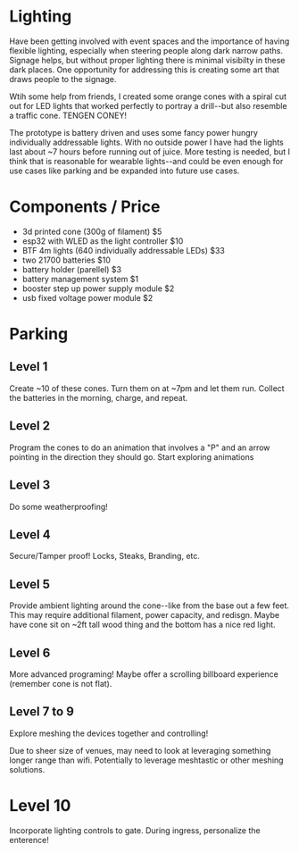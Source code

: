 # Lighting
Have been getting involved with event spaces and the importance of having flexible lighting, especially when steering people along dark narrow paths.  Signage helps, but without proper lighting there is minimal visibilty in these dark places.  One opportunity for addressing this is creating some art that draws people to the signage.

Wtih some help from friends, I created some orange cones with a spiral cut out for LED lights that worked perfectly to portray a drill--but also resemble a traffic cone.  TENGEN CONEY!  

The prototype is battery driven and uses some fancy power hungry individually addressable lights.  With no outside power I have had the lights last about ~7 hours before running out of juice.  More testing is needed, but I think that is reasonable for wearable lights--and could be even enough for use cases like parking and be expanded into future use cases.

# Components / Price
* 3d printed cone (300g of filament) $5
* esp32 with WLED as the light controller $10
* BTF 4m lights (640 individually addressable LEDs) $33
* two 21700 batteries $10
* battery holder (parellel) $3
* battery management system $1
* booster step up power supply module $2
* usb fixed voltage power module $2

# Parking
## Level 1
Create ~10 of these cones.  Turn them on at ~7pm and let them run.  Collect the batteries in the morning, charge, and repeat.

## Level 2
Program the cones to do an animation that involves a "P" and an arrow pointing in the direction they should go.  Start exploring animations

## Level 3
Do some weatherproofing!

## Level 4
Secure/Tamper proof!  Locks, Steaks, Branding, etc.

## Level 5
Provide ambient lighting around the cone--like from the base out a few feet.  This may require additional filament, power capacity, and redisgn.  Maybe have cone sit on ~2ft tall wood thing and the bottom has a nice red light.

## Level 6
More advanced programing!  Maybe offer a scrolling billboard experience (remember cone is not flat).

## Level 7 to 9
Explore meshing the devices together and controlling!

Due to sheer size of venues, may need to look at leveraging something longer range than wifi.  Potentially to leverage meshtastic or other meshing solutions.

# Level 10
Incorporate lighting controls to gate.  During ingress, personalize the enterence!